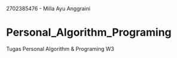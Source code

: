2702385476 - Milla Ayu Anggraini
# Personal_Algorithm_Programing
Tugas Personal Algorithm &amp; Programing W3
